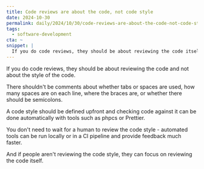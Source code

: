 ```yaml
---
title: Code reviews are about the code, not code style
date: 2024-10-30
permalink: daily/2024/10/30/code-reviews-are-about-the-code-not-code-style
tags:
  - software-development
cta: ~
snippet: |
  If you do code reviews, they should be about reviewing the code itself and not about the style of the code.
---
```



If you do code reviews, they should be about reviewing the code and not about the style of the code.

There shouldn't be comments about whether tabs or spaces are used, how many spaces are on each line, where the braces are, or whether there should be semicolons.

A code style should be defined upfront and checking code against it can be done automatically with tools such as phpcs or Prettier.

You don't need to wait for a human to review the code style - automated tools can be run locally or in a CI pipeline and provide feedback much faster.

And if people aren't reviewing the code style, they can focus on reviewing the code itself.
